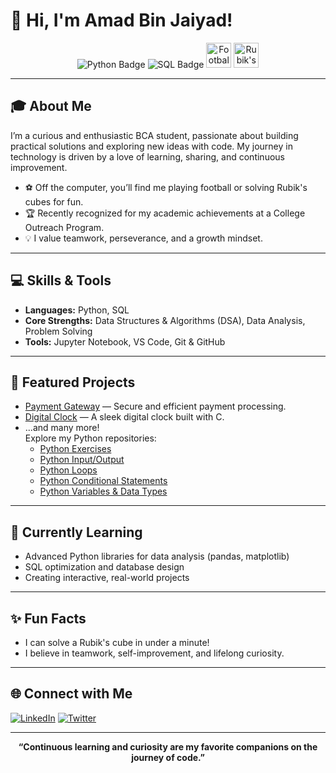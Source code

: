 # 👋 Hi, I'm Amad Bin Jaiyad!

<p align="center">
  <img src="https://img.shields.io/badge/Python-3776AB?logo=python&logoColor=white" alt="Python Badge" />
  <img src="https://img.shields.io/badge/SQL-025E8C?logo=sqlite&logoColor=white" alt="SQL Badge" />
  <img src="https://cdn-icons-png.flaticon.com/512/1099/1099672.png" alt="Football Icon" title="Football" width="40"/>
  <img src="https://cdn-icons-png.flaticon.com/512/480/480382.png" alt="Rubik's Cube Icon" title="Rubik's Cube" width="40"/>
</p>

---

## 🎓 About Me

I’m a curious and enthusiastic BCA student, passionate about building practical solutions and exploring new ideas with code. My journey in technology is driven by a love of learning, sharing, and continuous improvement.

- ⚽ Off the computer, you’ll find me playing football or solving Rubik's cubes for fun.
- 🏆 Recently recognized for my academic achievements at a College Outreach Program.
- 💡 I value teamwork, perseverance, and a growth mindset.

---

## 💻 Skills & Tools

- **Languages:** Python, SQL
- **Core Strengths:** Data Structures & Algorithms (DSA), Data Analysis, Problem Solving
- **Tools:** Jupyter Notebook, VS Code, Git & GitHub

---

## 🚀 Featured Projects

- [Payment Gateway](https://github.com/abjaiyad/Python-Exercises) — Secure and efficient payment processing.
- [Digital Clock](https://github.com/abjaiyad/Python-Input-Output) — A sleek digital clock built with C.
- ...and many more!  
  Explore my Python repositories:
  - [Python Exercises](https://github.com/abjaiyad/PythonExercises.git)
  - [Python Input/Output](https://github.com/abjaiyad/Python-Input-Output)
  - [Python Loops](https://github.com/abjaiyad/Python-Loops)
  - [Python Conditional Statements](https://github.com/abjaiyad/Python-ConditionalStatements)
  - [Python Variables & Data Types](https://github.com/abjaiyad/Python-Variables-DataTypes)

---

## 🌱 Currently Learning

- Advanced Python libraries for data analysis (pandas, matplotlib)
- SQL optimization and database design
- Creating interactive, real-world projects

---

## ✨ Fun Facts

- I can solve a Rubik's cube in under a minute!
- I believe in teamwork, self-improvement, and lifelong curiosity.

---

## 🌐 Connect with Me

[![LinkedIn](https://img.shields.io/badge/LinkedIn-blue?logo=linkedin)](https://www.linkedin.com/in/amad-bin-jaiyad/)
[![Twitter](https://img.shields.io/badge/Twitter-black?logo=twitter)](https://x.com/abjaiyad)

---

<p align="center"><b>“Continuous learning and curiosity are my favorite companions on the journey of code.”</b></p>
